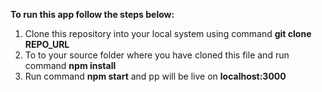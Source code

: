 <b>To run this app follow the steps below:</b>
<ol>
<li>Clone this repository into your local system using command 
  <b> git clone REPO_URL
  </b>
</li>
  <li>To to your source folder where you have cloned this file
    and run command <b>npm install</b>
  </li>
  <li>Run command <b>npm start</b> and pp will be live on <b>localhost:3000</b>
  </li>
